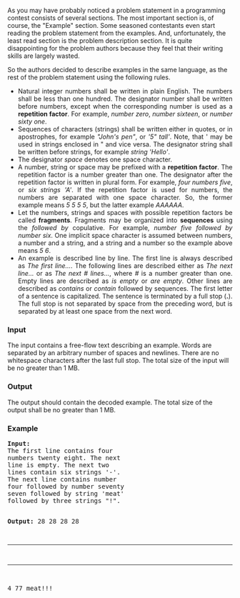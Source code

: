 <p>As you may have probably noticed a problem statement in a programming contest consists of several
sections. The most important section is, of course, the "Example" section. Some seasoned contestants even
start reading the problem statement from the examples. And, unfortunately, the least read section is the
problem description section. It is quite disappointing for the problem authors because they feel that their
writing skills are largely wasted.</p>
<p>So the authors decided to describe examples in the same language, as the rest of the problem statement using
the following rules.</p>
<div align="justify">
<ul>
<li>
Natural integer numbers shall be written in plain English. The numbers shall be less than one hundred. The
designator number shall be written before numbers, except when the corresponding number is used as a
<b>repetition factor</b>. For example, <i>number zero</i>, <i>number sixteen</i>, or <i>number sixty one</i>.
</li><li>
Sequences of characters (strings) shall be written either in quotes, or in apostrophes, for example <i>"John's pen"</i>,
or <i>'5" tall'</i>. Note, that ' may be used in strings enclosed in " and vice versa. The designator string
shall be written before strings, for example <i>string 'Hello'</i>.
</li><li>
The designator <i>space</i> denotes one space character.
</li><li>
A number, string or space may be prefixed with a <b>repetition factor</b>. The repetition factor is a number greater
than one. The designator after the repetition factor is written in plural form. For example, <i>four numbers five</i>, or <i>six strings 'A'</i>. If the repetition factor is used for numbers, the numbers are separated with one space character. So, the former example means <i>5 5 5 5</i>, but the latter example <i>AAAAAA</i>.
</li><li>
Let the numbers, strings and spaces with possible repetition factors be called <b>fragments</b>. Fragments may be
organized into <b>sequences</b> using the <i>followed by</i> copulative. For example, <i>number five followed by number six</i>. One implicit space character is assumed between numbers, a number and a string, and a string
and a number so the example above means <i>5 6</i>.
</li><li>
An example is described line by line. The first line is always described as <i>The first line...</i>. The following
lines are described either as <i>The next line...</i> or as <i>The next # lines...</i>, where <i>#</i> is a number greater
than one. Empty lines are described as <i>is empty</i> or <i>are empty</i>. Other lines are described as <i>contains</i>
or <i>contain</i> followed by sequences. The first letter of a sentence is capitalized. The sentence is terminated by
a full stop (<b>.</b>). The full stop is not separated by space from the preceding word, but is separated by at least one
space from the next word.
</li></ul>
</div>
<h3>Input</h3>
<p>The input contains a free-flow text describing an example. Words are separated by an arbitrary number of
spaces and newlines. There are no whitespace characters after the last full stop. The total size of the input
will be no greater than 1 MB.</p>
<h3>Output</h3>
<p>The output should contain the decoded example. The total size of the output shall be no greater than 1 MB.</p>
<h3>Example</h3>
<pre><b>Input:</b>
The first line contains four
numbers twenty eight. The next
line is empty. The next two
lines contain six strings '-'.
The next line contains number
four followed by number seventy
seven followed by string 'meat'
followed by three strings "!".

<b>Output:</b>
28 28 28 28

------
------
4 77 meat!!!

</pre>